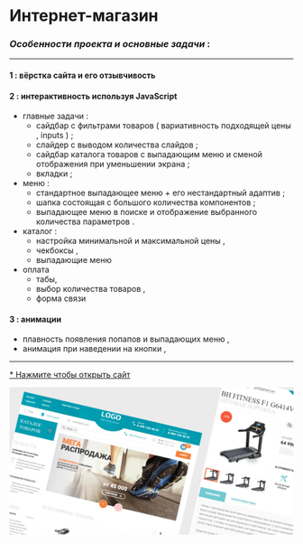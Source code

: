 # Интернет-магазин

### _Особенности проекта и основные задачи_ : 
***

#### 1 : вёрстка сайта и его отзывчивость
#### 2 : интерактивность используя JavaScript
* главные задачи :
  * сайдбар с фильтрами товаров ( вариативность подходящей цены , inputs ) ;
  * слайдер с выводом количества слайдов ;
  * сайдбар каталога товаров с выпадающим меню и сменой отображения при уменьшении экрана ;
  * вкладки ;
* меню :
  * стандартное выпадающее меню + его нестандартный адаптив ;
  * шапка состоящая с большого количества компонентов ;
  * выпадающее меню в поиске и отображение выбранного количества параметров .
* каталог :
  * настройка минимальной и максимальной цены , 
  * чекбоксы , 
  * выпадающие меню
* оплата
  * табы, 
  * выбор количества товаров , 
  * форма связи

#### 3 : анимации
* плавность появления попапов и выпадающих меню , 
* анимация при наведении на кнопки ,

***

[* Нажмите чтобы открыть сайт](https://arinawebsite.github.io/logo/)

![Изображение](/img/git/Cover9.webp)
